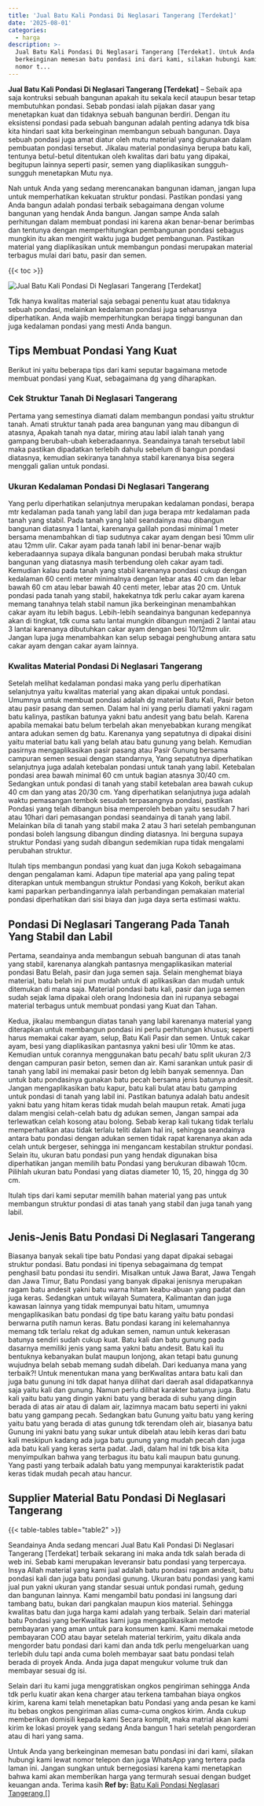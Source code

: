 ```yaml
---
title: 'Jual Batu Kali Pondasi Di Neglasari Tangerang [Terdekat]'
date: '2025-08-01'
categories:
  - harga
description: >-
  Jual Batu Kali Pondasi Di Neglasari Tangerang [Terdekat]. Untuk Anda yang
  berkeinginan memesan batu pondasi ini dari kami, silakan hubungi kami lewat
  nomor t...
---
```


**Jual Batu Kali Pondasi Di Neglasari Tangerang \[Terdekat\]** – Sebaik apa saja kontruksi sebuah bangunan apakah itu sekala kecil ataupun besar tetap membutuhkan pondasi. Sebab pondasi ialah pijakan dasar yang menetapkan kuat dan tidaknya sebuah bangunan berdiri. Dengan itu eksistensi pondasi pada sebuah bangunan adalah penting adanya tdk bisa kita hindari saat kita berkeinginan membangun sebuah bangunan. Daya sebuah pondasi juga amat diatur oleh mutu material yang digunakan dalam pembuatan pondasi tersebut. Jikalau material pondasinya berupa batu kali, tentunya betul-betul ditentukan oleh kwalitas dari batu yang dipakai, begitupun lainnya seperti pasir, semen yang diaplikasikan sungguh-sungguh menetapkan Mutu nya.

Nah untuk Anda yang sedang merencanakan bangunan idaman, jangan lupa untuk memperhatikan kekuatan struktur pondasi. Pastikan pondasi yang Anda bangun adalah pondasi terbaik sebagaimana dengan volume bangunan yang hendak Anda bangun. Jangan sampe Anda salah perhitungan dalam membuat pondasi ini karena akan benar-benar berimbas dan tentunya dengan memperhitungkan pembangunan pondasi sebagus mungkin itu akan mengirit waktu juga budget pembangunan. Pastikan material yang diaplikasikan untuk membangun pondasi merupakan material terbagus mulai dari batu, pasir dan semen.

{{< toc >}}

![Jual Batu Kali Pondasi Di Neglasari Tangerang [Terdekat]](/images/jual-batu-kali-13.png)

Tdk hanya kwalitas material saja sebagai penentu kuat atau tidaknya sebuah pondasi, melainkan kedalaman pondasi juga seharusnya diperhatikan. Anda wajib memperhitungkan berapa tinggi bangunan dan juga kedalaman pondasi yang mesti Anda bangun.

## Tips Membuat Pondasi Yang Kuat

Berikut ini yaitu beberapa tips dari kami seputar bagaimana metode membuat pondasi yang Kuat, sebagaimana dg yang diharapkan.

### Cek Struktur Tanah Di Neglasari Tangerang

Pertama yang semestinya diamati dalam membangun pondasi yaitu struktur tanah. Amati struktur tanah pada area bangunan yang mau dibangun di atasnya, Apakah tanah nya datar, miring atau labil ialah tanah yang gampang berubah-ubah keberadaannya. Seandainya tanah tersebut labil maka pastikan dipadatkan terlebih dahulu sebelum di bangun pondasi diatasnya, kemudian sekiranya tanahnya stabil karenanya bisa segera menggali galian untuk pondasi.

### Ukuran Kedalaman Pondasi Di Neglasari Tangerang

Yang perlu diperhatikan selanjutnya merupakan kedalaman pondasi, berapa mtr kedalaman pada tanah yang labil dan juga berapa mtr kedalaman pada tanah yang stabil. Pada tanah yang labil seandainya mau dibangun bangunan diatasnya 1 lantai, karenanya galilah pondasi minimal 1 meter bersama menambahkan di tiap sudutnya cakar ayam dengan besi 10mm ulir atau 12mm ulir. Cakar ayam pada tanah labil ini benar-benar wajib keberadaannya supaya dikala bangunan pondasi berubah maka struktur bangunan yang diatasnya masih terbendung oleh cakar ayam tadi. Kemudian kalau pada tanah yang stabil karenanya pondasi cukup dengan kedalaman 60 centi meter minimalnya dengan lebar atas 40 cm dan lebar bawah 60 cm atau lebar bawah 40 centi meter, lebar atas 20 cm. Untuk pondasi pada tanah yang stabil, hakekatnya tdk perlu cakar ayam karena memang tanahnya telah stabil namun jika berkeinginan menambahkan cakar ayam itu lebih bagus. Lebih-lebih seandainya bangunan kedepannya akan di tingkat, tdk cuma satu lantai mungkin dibangun menjadi 2 lantai atau 3 lantai karenanya dibutuhkan cakar ayam dengan besi 10/12mm ulir. Jangan lupa juga menambahkan kan selup sebagai penghubung antara satu cakar ayam dengan cakar ayam lainnya.

### Kwalitas Material Pondasi Di Neglasari Tangerang

Setelah melihat kedalaman pondasi maka yang perlu diperhatikan selanjutnya yaitu kwalitas material yang akan dipakai untuk pondasi. Umumnya untuk membuat pondasi adalah dg material Batu Kali, Pasir beton atau pasir pasang dan semen. Dalam hal ini yang perlu diamati yakni ragam batu kalinya, pastikan batunya yakni batu andesit yang batu belah. Karena apabila memakai batu belum terbelah akan menyebabkan kurang mengikat antara adukan semen dg batu. Karenanya yang sepatutnya di dipakai disini yaitu material batu kali yang belah atau batu gunung yang belah. Kemudian pasirnya mengaplikasikan pasir pasang atau Pasir Gunung bersama campuran semen sesuai dengan standarnya, Yang sepatutnya diperhatikan selanjutnya juga adalah ketebalan pondasi untuk tanah yang labil. Ketebalan pondasi area bawah minimal 60 cm untuk bagian atasnya 30/40 cm. Sedangkan untuk pondasi di tanah yang stabil ketebalan area bawah cukup 40 cm dan yang atas 20/30 cm. Yang diperhatikan selanjutnya juga adalah waktu pemasangan tembok sesudah terpasangnya pondasi, pastikan Pondasi yang telah dibangun bisa memperoleh beban yaitu sesudah 7 hari atau 10hari dari pemasangan pondasi seandainya di tanah yang labil. Melainkan bila di tanah yang stabil maka 2 atau 3 hari setelah pembangunan pondasi boleh langsung dibangun dinding diatasnya. Ini berguna supaya struktur Pondasi yang sudah dibangun sedemikian rupa tidak mengalami perubahan struktur.

Itulah tips membangun pondasi yang kuat dan juga Kokoh sebagaimana dengan pengalaman kami. Adapun tipe material apa yang paling tepat diterapkan untuk membangun struktur Pondasi yang Kokoh, berikut akan kami paparkan perbandingannya ialah perbandingan pemakaian material pondasi diperhatikan dari sisi biaya dan juga daya serta estimasi waktu.

## Pondasi Di Neglasari Tangerang Pada Tanah Yang Stabil dan Labil

Pertama, seandainya anda membangun sebuah bangunan di atas tanah yang stabil, karenanya alangkah pantasnya mengaplikasikan material pondasi Batu Belah, pasir dan juga semen saja. Selain menghemat biaya material, batu belah ini pun mudah untuk di aplikasikan dan mudah untuk ditemukan di mana saja. Material pondasi batu kali, pasir dan juga semen sudah sejak lama dipakai oleh orang Indonesia dan ini rupanya sebagai material terbagus untuk membuat pondasi yang Kuat dan Tahan.

Kedua, jikalau membangun diatas tanah yang labil karenanya material yang diterapkan untuk membangun pondasi ini perlu perhitungan khusus; seperti harus memakai cakar ayam, selup, Batu Kali Pasir dan semen. Untuk cakar ayam, besi yang diaplikasikan pantasnya yakni besi ulir 10mm ke atas. Kemudian untuk corannya menggunakan batu pecah/ batu split ukuran 2/3 dengan campuran pasir beton, semen dan air. Kami sarankan untuk pasir di tanah yang labil ini memakai pasir beton dg lebih banyak semennya. Dan untuk batu pondasinya gunakan batu pecah bersama jenis batunya andesit. Jangan mengaplikasikan batu kapur, batu kali bulat atau batu gamping untuk pondasi di tanah yang labil ini. Pastikan batunya adalah batu andesit yakni batu yang hitam keras tidak mudah belah maupun retak. Amati juga dalam mengisi celah-celah batu dg adukan semen, Jangan sampai ada terlewatkan celah kosong atau bolong. Sebab kerap kali tukang tidak terlalu memperhatikan atau tidak terlalu teliti dalam hal ini, sehingga seandainya antara batu pondasi dengan adukan semen tidak rapat karenanya akan ada celah untuk bergeser, sehingga ini mengancam kestabilan struktur pondasi. Selain itu, ukuran batu pondasi pun yang hendak digunakan bisa diperhatikan jangan memilih batu Pondasi yang berukuran dibawah 10cm. Pilihlah ukuran batu Pondasi yang diatas diameter 10, 15, 20, hingga dg 30 cm.

Itulah tips dari kami seputar memilih bahan material yang pas untuk membangun struktur pondasi di atas tanah yang stabil dan juga tanah yang labil.

## Jenis-Jenis Batu Pondasi Di Neglasari Tangerang

Biasanya banyak sekali tipe batu Pondasi yang dapat dipakai sebagai struktur pondasi. Batu pondasi ini tipenya sebagaimana dg tempat penghasil batu pondasi itu sendiri. Misalkan untuk Jawa Barat, Jawa Tengah dan Jawa Timur, Batu Pondasi yang banyak dipakai jenisnya merupakan ragam batu andesit yakni batu warna hitam keabu-abuan yang padat dan juga keras. Sedangkan untuk wilayah Sumatera, Kalimantan dan juga kawasan lainnya yang tidak mempunyai batu hitam, umumnya mengaplikasikan batu pondasi dg tipe batu karang yaitu batu pondasi berwarna putih namun keras. Batu pondasi karang ini kelemahannya memang tdk terlalu rekat dg adukan semen, namun untuk kekerasan batunya sendiri sudah cukup kuat. Batu kali dan batu gunung pada dasarnya memiliki jenis yang sama yakni batu andesit. Batu kali itu bentuknya kebanyakan bulat maupun lonjong, akan tetapi batu gunung wujudnya belah sebab memang sudah dibelah. Dari keduanya mana yang terbaik?! Untuk menentukan mana yang berKwalitas antara batu kali dan juga batu gunung ini tdk dapat hanya dilihat dari daerah asal didapatkannya saja yaitu kali dan gunung. Namun perlu dilihat karakter batunya juga. Batu kali yaitu batu yang dingin yakni batu yang berada di suhu yang dingin berada di atas air atau di dalam air, lazimnya macam batu seperti ini yakni batu yang gampang pecah. Sedangkan batu Gunung yaitu batu yang kering yaitu batu yang berada di atas gunung tdk terendam oleh air, biasanya batu Gunung ini yakni batu yang sukar untuk dibelah atau lebih keras dari batu kali meskipun kadang ada juga batu gunung yang mudah pecah dan juga ada batu kali yang keras serta padat. Jadi, dalam hal ini tdk bisa kita menyimpulkan bahwa yang terbagus itu batu kali maupun batu gunung. Yang pasti yang terbaik adalah batu yang mempunyai karakteristik padat keras tidak mudah pecah atau hancur.

## Supplier Material Batu Pondasi Di Neglasari Tangerang

{{< table-tables table="table2" >}}

Seandainya Anda sedang mencari Jual Batu Kali Pondasi Di Neglasari Tangerang \[Terdekat\] terbaik sekarang ini maka anda tdk salah berada di web ini. Sebab kami merupakan leveransir batu pondasi yang terpercaya. Insya Allah material yang kami jual adalah batu pondasi ragam andesit, batu pondasi kali dan juga batu pondasi gunung. Ukuran batu pondasi yang kami jual pun yakni ukuran yang standar sesuai untuk pondasi rumah, gedung dan bangunan lainnya. Kami mengambil batu pondasi ini langsung dari tambang batu, bukan dari pangkalan maupun kios material. Sehingga kwalitas batu dan juga harga kami adalah yang terbaik. Selain dari material batu Pondasi yang berKwalitas kami juga mengaplikasikan metode pembayaran yang aman untuk para konsumen kami. Kami memakai metode pembayaran COD atau bayar setelah material terkirim, yaitu dikala anda mengorder batu pondasi dari kami dan anda tdk perlu mengeluarkan uang terlebih dulu tapi anda cuma boleh membayar saat batu pondasi telah berada di proyek Anda. Anda juga dapat mengukur volume truk dan membayar sesuai dg isi.

Selain dari itu kami juga menggratiskan ongkos pengiriman sehingga Anda tdk perlu kuatir akan kena charger atau terkena tambahan biaya ongkos kirim, karena kami telah menetapkan batu Pondasi yang anda pesan ke kami itu bebas ongkos pengiriman alias cuma-cuma ongkos kirim. Anda cukup memberikan domisili kepada kami Secara komplit, maka matrial akan kami kirim ke lokasi proyek yang sedang Anda bangun 1 hari setelah pengorderan atau di hari yang sama.

Untuk Anda yang berkeinginan memesan batu pondasi ini dari kami, silakan hubungi kami lewat nomor telepon dan juga WhatsApp yang tertera pada laman ini. Jangan sungkan untuk bernegosiasi karena kami menetapkan bahwa kami akan memberikan harga yang termurah sesuai dengan budget keuangan anda. Terima kasih
**Ref by:** [Batu Kali Pondasi Neglasari Tangerang []](https://id.wikipedia.org/wiki/Batu)
